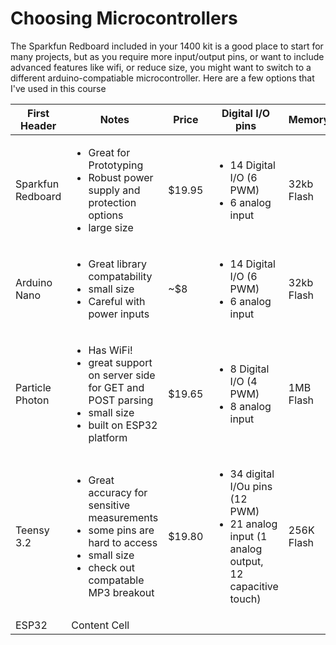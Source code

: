 Choosing Microcontrollers
=========================
The Sparkfun Redboard included in your 1400 kit is a good place to start for many projects, but as you require more input/output pins, or want to include advanced features like wifi, or reduce size, you might want to switch to a different arduino-compatiable microcontroller. Here are a few options that I've used in this course


| First Header       |  Notes | Price | Digital I/O pins                       | Memory     |
| -------------      | ------------- | ---------------------                  |-------     | -------     |              
| Sparkfun Redboard  |  <ul><li>Great for Prototyping</li><li>Robust power supply and protection options</li><li>large size</li></ul> |$19.95  |  <ul><li>14 Digital I/O (6 PWM)</li><li>6 analog input</li></ul> | 32kb Flash |
| Arduino Nano       |  <ul><li>Great library compatability</li><li>small size</li><li>Careful with power inputs</li></ul> | ~$8 |  <ul><li>14 Digital I/O (6 PWM)</li><li>6 analog input</li></ul> | 32kb Flash | 
| Particle Photon    |  <ul><li>Has WiFi!</li><li>great support on server side for GET and POST parsing</li><li>small size</li><li>built on ESP32 platform</li></ul> |$19.65  |    <ul><li>8 Digital I/O (4 PWM)</li><li>8 analog input</li></ul>   |        1MB Flash    |
| Teensy 3.2         | <ul><li>Great accuracy for sensitive measurements</li><li>some pins are hard to access</li><li>small size</li><li>check out compatable MP3 breakout</li></ul> |$19.80 |   <ul><li>34 digital I/Ou pins (12 PWM)</li><li>21 analog input (1 analog output, 12 capacitive touch)</li></ul>    | 256K Flash           |
| ESP32              | Content Cell  |                                        |            |


